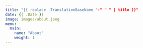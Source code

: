 ```yaml
---
title: "{{ replace .TranslationBaseName "-" " " | title }}"
date: {{ .Date }}
image: images/about.jpeg
menu:
  main:
    name: "About"
    weight: 1
---
```

